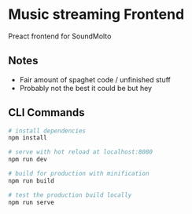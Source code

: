 # Music streaming Frontend

Preact frontend for SoundMolto

## Notes
* Fair amount of spaghet code / unfinished stuff
* Probably not the best it could be but hey

## CLI Commands

``` bash
# install dependencies
npm install

# serve with hot reload at localhost:8080
npm run dev

# build for production with minification
npm run build

# test the production build locally
npm run serve
```
